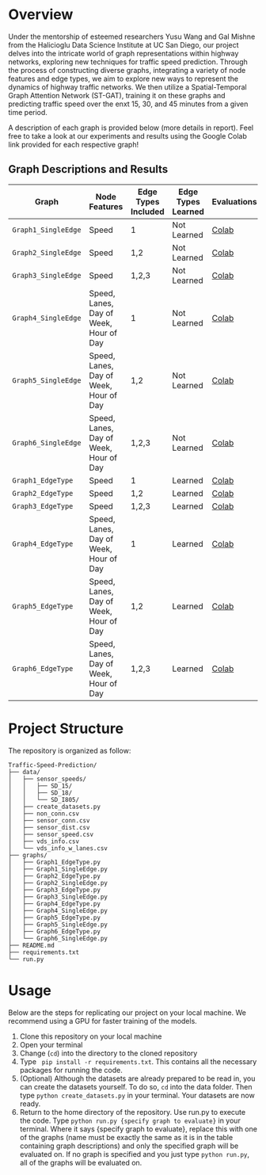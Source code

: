 # Overview
Under the mentorship of esteemed researchers Yusu Wang and Gal Mishne from the Halicioglu Data Science Institute at UC San Diego, our project delves into the intricate world of graph representations within highway networks, exploring new techniques for traffic speed prediction. Through the process of constructing diverse graphs, integrating a variety of node features and edge types, we aim to explore new ways to represent the dynamics of highway traffic networks. We then utilize a Spatial-Temporal Graph Attention Network (ST-GAT), training it on these graphs and predicting traffic speed over the enxt 15, 30, and 45 minutes from a given time period.

A description of each graph is provided below (more details in report). Feel free to take a look at our experiments and results using the Google Colab link provided for each respective graph!
## Graph Descriptions and Results
| Graph  | Node Features | Edge Types Included | Edge Types Learned | Evaluations |
|---|---|---|---|---|
| ```Graph1_SingleEdge``` | Speed | 1 | Not Learned | [Colab](https://colab.research.google.com/drive/1XK0Dd5cXaE4yifseLFVUiwlk0aZIHcEa?usp=sharing) |
| ```Graph2_SingleEdge``` | Speed | 1,2 | Not Learned | [Colab](https://colab.research.google.com/drive/11eEAzZlGl7gyDrr5nwx7tIy7IJKwgBRp?usp=sharing) |
| ```Graph3_SingleEdge``` | Speed | 1,2,3 | Not Learned | [Colab](https://colab.research.google.com/drive/16CTs787T_riPqUhrr1jTvDhxy6s9Y-mI?usp=sharing) |
| ```Graph4_SingleEdge``` | Speed, Lanes, Day of Week, Hour of Day | 1 | Not Learned | [Colab](https://colab.research.google.com/drive/1KBgXRU87pbs2cG5n8KjQlBuiSYEcOWg-?usp=sharing) |
| ```Graph5_SingleEdge``` | Speed, Lanes, Day of Week, Hour of Day | 1,2 | Not Learned | [Colab](https://colab.research.google.com/drive/10bfLNOjDnF-FO15Q44KmeSHtezl6HAK1?usp=sharing) |
| ```Graph6_SingleEdge``` | Speed, Lanes, Day of Week, Hour of Day | 1,2,3 | Not Learned | [Colab](https://colab.research.google.com/drive/1J7NE5TULHKIYu_wSzyyL0olOkTsAxc4k?usp=sharing) |
| ```Graph1_EdgeType``` | Speed | 1 | Learned | [Colab](https://colab.research.google.com/drive/1XK0Dd5cXaE4yifseLFVUiwlk0aZIHcEa?usp=sharing) |
| ```Graph2_EdgeType``` | Speed | 1,2 | Learned | [Colab](https://colab.research.google.com/drive/11eEAzZlGl7gyDrr5nwx7tIy7IJKwgBRp?usp=sharing) |
| ```Graph3_EdgeType``` | Speed | 1,2,3 | Learned | [Colab](https://colab.research.google.com/drive/16CTs787T_riPqUhrr1jTvDhxy6s9Y-mI?usp=sharing) |
| ```Graph4_EdgeType``` | Speed, Lanes, Day of Week, Hour of Day | 1 | Learned | [Colab](https://colab.research.google.com/drive/1KBgXRU87pbs2cG5n8KjQlBuiSYEcOWg-?usp=sharing) |
| ```Graph5_EdgeType``` | Speed, Lanes, Day of Week, Hour of Day | 1,2 | Learned | [Colab](https://colab.research.google.com/drive/10bfLNOjDnF-FO15Q44KmeSHtezl6HAK1?usp=sharing) |
| ```Graph6_EdgeType``` | Speed, Lanes, Day of Week, Hour of Day | 1,2,3 | Learned | [Colab](https://colab.research.google.com/drive/1J7NE5TULHKIYu_wSzyyL0olOkTsAxc4k?usp=sharing) |

# Project Structure
The repository is organized as follow:
```
Traffic-Speed-Prediction/
├── data/
│   ├── sensor_speeds/
│   │   ├── SD_15/
│   │   ├── SD_18/
│   │   └── SD_I805/
│   ├── create_datasets.py
│   ├── non_conn.csv
│   ├── sensor_conn.csv
│   ├── sensor_dist.csv
│   ├── sensor_speed.csv
│   ├── vds_info.csv
│   └── vds_info_w_lanes.csv
├── graphs/
│   ├── Graph1_EdgeType.py
│   ├── Graph1_SingleEdge.py
│   ├── Graph2_EdgeType.py
│   ├── Graph2_SingleEdge.py
│   ├── Graph3_EdgeType.py
│   ├── Graph3_SingleEdge.py
│   ├── Graph4_EdgeType.py
│   ├── Graph4_SingleEdge.py
│   ├── Graph5_EdgeType.py
│   ├── Graph5_SingleEdge.py
│   ├── Graph6_EdgeType.py
│   └── Graph6_SingleEdge.py
├── README.md
├── requirements.txt
└── run.py
```

# Usage
Below are the steps for replicating our project on your local machine. We recommend using a GPU for faster training of the models. 
1. Clone this repository on your local machine
2. Open your terminal
3. Change (```cd```) into the directory to the cloned repository
4. Type  ``` pip install -r requirements.txt```. This contains all the necessary packages for running the code.
5. (Optional) Although the datasets are already prepared to be read in, you can create the datasets yourself. To do so, ```cd``` into the data folder. Then type ```python create_datasets.py``` in your terminal. Your datasets are now ready.
6. Return to the home directory of the repository. Use run.py to execute the code. Type ```python run.py {specify graph to evaluate}``` in your terminal. Where it says {specify graph to evaluate}, replace this with one of the graphs (name must be exactly the same as it is in the table containing graph descriptions) and only the specified graph will be evaluated on. If no graph is specified and you just type ```python run.py```, all of the graphs will be evaluated on.
